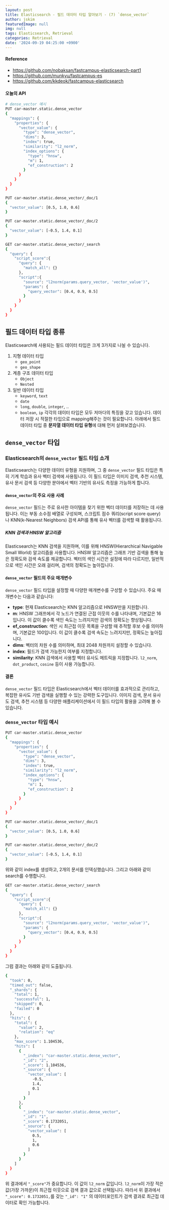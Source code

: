```yaml
---
layout: post
title: Elasticsearch - 필드 데이터 타입 알아보기 - (7) `dense_vector`
author: jskim
featuredImage: null
img: null
tags: Elasticsearch, Retrieval
categories: Retrieval
date: '2024-09-19 04:25:00 +0900'
---
```


#### Reference
- https://github.com/nobaksan/fastcampus-elasticsearch-part1
- https://github.com/munkyu/fastcampus-es
- https://github.com/kkdeok/fastcampus-elasticsearch

#### 오늘의 API
```bash
# dense_vector 예시
PUT car-master.static.dense_vector
{
  "mappings": {
    "properties": {
      "vector_value": {
        "type": "dense_vector",
        "dims": 3,
        "index": true,
        "similarity": "l2_norm",
        "index_options": {
          "type": "hnsw",
          "m": 1,
          "ef_construction": 2
        }
      }
    }
  }
}

PUT car-master.static.dense_vector/_doc/1
{
  "vector_value": [0.5, 1.0, 0.6]
}

PUT car-master.static.dense_vector/_doc/2
{
  "vector_value": [-0.5, 1.4, 0.1]
}

GET car-master.static.dense_vector/_search
{
  "query": {
    "script_score":{
      "query": {
        "match_all": {}
      },
      "script":{
        "source": "l2norm(params.query_vector, 'vector_value')",
        "params": {
          "query_vector": [0.4, 0.9, 0.5]
        }
      }
    }
  }
}
```

## 필드 데이터 타입 종류
Elasticsearch에 사용되는 필드 데이터 타입은 크게 3가지로 나뉠 수 있습니다.
1. 지형 데이터 타입
	- `geo_point`
	- `geo_shape`
2. 계층 구조 데이터 타입
	- `Object`
	- `Nested`
3. 일반 데이터 타입
	- `keyword`, `text`
	- `date`
	- `long`, `double`, `integer`, ..
	- `boolean`, `ip`
각각의 데이터 타입은 모두 저마다의 특징을 갖고 있습니다. 데이터 저장 시 적절한 타입으로 mapping해주는 것이 필요합니다.
아래에서 필드 데이터 타입 중 **문자열 데이터 타입 유형**에 대해 먼저 살펴보겠습니다.

## `dense_vector` 타입
### Elasticsearch의 `dense_vector` 필드 타입 소개
Elasticsearch는 다양한 데이터 유형을 지원하며, 그 중 `dense_vector` 필드 타입은 특히 기계 학습과 유사 벡터 검색에 사용됩니다. 이 필드 타입은 이미지 검색, 추천 시스템, 유사 문서 검색 등 다양한 분야에서 벡터 기반의 유사도 측정을 가능하게 합니다.
#### `dense_vector`의 주요 사용 사례
`dense_vector` 필드는 주로 유사한 아이템을 찾기 위한 벡터 데이터를 저장하는 데 사용됩니다. 이는 부동 소수점 배열로 구성되며, 스크립트 점수 쿼리(script score query)나 KNN(k-Nearest Neighbors) 검색 API를 통해 유사 벡터를 검색할 때 활용됩니다.
##### KNN 검색과 HNSW 알고리즘

Elasticsearch는 KNN 검색을 지원하며, 이를 위해 HNSW(Hierarchical Navigable Small World) 알고리즘을 사용합니다. HNSW 알고리즘은 그래프 기반 검색을 통해 높은 정확도와 검색 속도를 제공합니다. 벡터의 색인 시간은 설정에 따라 다르지만, 일반적으로 색인 시간은 오래 걸리며, 검색의 정확도는 높아집니다.
#### `dense_vector` 필드의 주요 매개변수
`dense_vector` 필드 타입을 설정할 때 다양한 매개변수를 구성할 수 있습니다. 주요 매개변수는 다음과 같습니다:
- **type**: 현재 Elasticsearch는 KNN 알고리즘으로 HNSW만을 지원합니다.
- **m**: HNSW 그래프에서 각 노드가 연결된 근접 이웃의 수를 나타내며, 기본값은 16입니다. 이 값이 클수록 색인 속도는 느려지지만 검색의 정확도는 향상됩니다.
- **ef_construction**: 색인 시 최근접 이웃 목록을 구성할 때 추적할 후보 수를 의미하며, 기본값은 100입니다. 이 값이 클수록 검색 속도는 느려지지만, 정확도는 높아집니다.
- **dims**: 벡터의 차원 수를 의미하며, 최대 2048 차원까지 설정할 수 있습니다.
- **index**: 필드가 검색 가능한지 여부를 지정합니다.
- **similarity**: KNN 검색에서 사용할 벡터 유사도 메트릭을 지정합니다. `l2_norm`, `dot_product`, `cosine` 등이 사용 가능합니다.
#### 결론
`dense_vector` 필드 타입은 Elasticsearch에서 벡터 데이터를 효과적으로 관리하고, 복잡한 유사도 기반 검색을 실행할 수 있는 강력한 도구입니다. 이미지 검색, 문서 유사도 검색, 추천 시스템 등 다양한 애플리케이션에서 이 필드 타입의 활용을 고려해 볼 수 있습니다.

### `dense_vector` 타입 예시
```bash
PUT car-master.static.dense_vector
{
  "mappings": {
    "properties": {
      "vector_value": {
        "type": "dense_vector",
        "dims": 3,
        "index": true,
        "similarity": "l2_norm",
        "index_options": {
          "type": "hnsw",
          "m": 1,
          "ef_construction": 2
        }
      }
    }
  }
}

PUT car-master.static.dense_vector/_doc/1
{
  "vector_value": [0.5, 1.0, 0.6]
}

PUT car-master.static.dense_vector/_doc/2
{
  "vector_value": [-0.5, 1.4, 0.1]
}
```
위와 같이 index를 생성하고, 2개의 문서를 인덱싱했습니다.
그리고 아래와 같이 search를 수행합니다.
```bash
GET car-master.static.dense_vector/_search
{
  "query": {
    "script_score":{
      "query": {
        "match_all": {}
      },
      "script":{
        "source": "l2norm(params.query_vector, 'vector_value')",
        "params": {
          "query_vector": [0.4, 0.9, 0.5]
        }
      }
    }
  }
}
```
그럼 결과는 아래와 같이 도출됩니다.
```bash
{
  "took": 0,
  "timed_out": false,
  "_shards": {
    "total": 1,
    "successful": 1,
    "skipped": 0,
    "failed": 0
  },
  "hits": {
    "total": {
      "value": 2,
      "relation": "eq"
    },
    "max_score": 1.104536,
    "hits": [
      {
        "_index": "car-master.static.dense_vector",
        "_id": "2",
        "_score": 1.104536,
        "_source": {
          "vector_value": [
            -0.5,
            1.4,
            0.1
          ]
        }
      },
      {
        "_index": "car-master.static.dense_vector",
        "_id": "1",
        "_score": 0.1732051,
        "_source": {
          "vector_value": [
            0.5,
            1,
            0.6
          ]
        }
      }
    ]
  }
}
```
위 결과에서 `"_score"`가 중요합니다. 이 값이 `l2_norm` 값입니다. `l2_norm`이 가장 적은 값(가장 가까운)이 최근접 이웃으로 검색 결과 값으로 선택됩니다. 따라서 위 결과에서 `"_score": 0.1732051,`를 갖는 `"_id": "1"` 의 데이터포인트가 검색 결과로 최근접 데이터로 확인 가능합니다.
